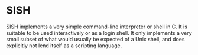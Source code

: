 # SISH
SISH implements a very simple command-line interpreter or shell in C. It is suitable to be used interactively or as a login shell. It only implements a very small subset of what would usually be expected of a Unix shell, and does explicitly not lend itself as a scripting language.
